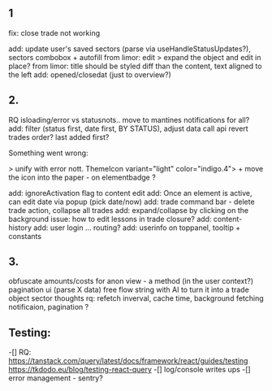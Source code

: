 ## 1
fix: close trade not working

add: update user's saved sectors (parse via useHandleStatusUpdates?), sectors combobox +  autofill
from limor: edit > expand the object and edit in place?
from limor: title should be styled diff than the content, text aligned to the left
add: opened/closedat (just to overview?)

## 2.
RQ isloading/error vs statusnots.. move to mantines notifications for all?
add: filter (status first, date first, BY STATUS), adjust data call api
revert trades order? last added first?

 <p>Something went wrong:</p> > unify with error nott.
ThemeIcon variant="light" color="indigo.4"> + move the icon into the paper - on elementbadge  ?

add: ignoreActivation flag to content edit
add: Once an element is active, can edit date via popup (pick date/now) 
add: trade command bar - delete trade action, collapse all trades 
add: expand/collapse by clicking on the background
issue: how to edit lessons in trade closure?
add: content-history
add: user login ... routing?
add: userinfo on toppanel, tooltip + constants

## 3.
obfuscate amounts/costs for anon view - a method (in the user context?)
pagination ui (parse X data)
free flow string with AI to turn it into a trade object
sector thoughts
rq: refetch inverval, cache time, background fetching notificaion, pagination ?

## Testing:
 -[] RQ: https://tanstack.com/query/latest/docs/framework/react/guides/testing
        https://tkdodo.eu/blog/testing-react-query
 -[] log/console writes ups
 -[] error management - sentry? 